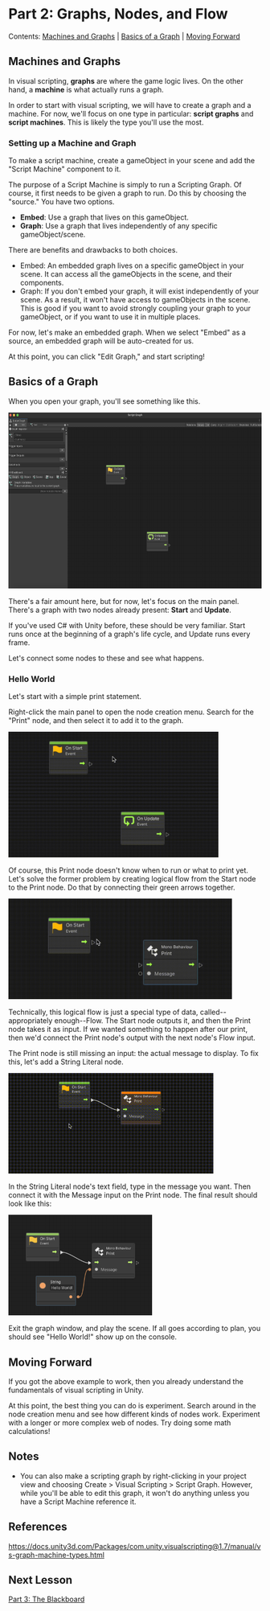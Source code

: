 # Part 2: Graphs, Nodes, and Flow

Contents: [Machines and Graphs](#machines-and-graphs) | [Basics of a Graph](#basics-of-a-graph) | [Moving Forward](#moving-forward)

## Machines and Graphs

In visual scripting, **graphs** are where the game logic lives. On the other hand, a **machine** is what actually runs a graph. 

In order to start with visual scripting, we will have to create a graph and a machine. For now, we'll focus on one type in particular: **script graphs** and **script machines**. This is likely the type you'll use the most.

### Setting up a Machine and Graph

To make a script machine, create a gameObject in your scene and add the "Script Machine" component to it. 

The purpose of a Script Machine is simply to run a Scripting Graph. Of course, it first needs to be given a graph to run. Do this by choosing the "source." You have two options.
- **Embed**: Use a graph that lives on this gameObject.
- **Graph**: Use a graph that lives independently of any specific gameObject/scene.

There are benefits and drawbacks to both choices.
- Embed: An embedded graph lives on a specific gameObject in your scene. It can access all the gameObjects in the scene, and their components.
- Graph: If you don't embed your graph, it will exist independently of your scene. As a result, it won't have access to gameObjects in the scene. This is good if you want to avoid strongly coupling your graph to your gameObject, or if you want to use it in multiple places.

For now, let's make an embedded graph. When we select "Embed" as a source, an embedded graph will be auto-created for us.

At this point, you can click "Edit Graph," and start scripting!

## Basics of a Graph

When you open your graph, you'll see something like this.

<img alt="img2-1.png" height="350" src="../Images/2/img1.png"/>

There's a fair amount  here, but for now, let's  focus on the main panel. There's a graph with two nodes already present: **Start** and **Update**.

If you've used C# with Unity before, these should be very familiar. Start runs once at the beginning of a graph's life cycle, and Update runs every frame.

Let's connect some nodes to these and see what happens.

### Hello World

Let's start with a simple print statement.

Right-click the main panel to open the node creation menu. Search for the "Print" node, and then select it to add it to the graph.

<img alt="img2-2.gif" height="250" src="../Images/2/img2.gif"/>

Of course, this Print node doesn't know when to run or what to print yet. Let's solve the former problem by creating logical flow from the Start node to the Print node. Do that by connecting their green arrows together.

<img alt="img2-4.gif" height="200" src="../Images/2/img4.gif"/>

Technically, this logical flow is just a special type of data, called--appropriately enough--Flow. The Start node outputs it, and then the Print node takes it as input. If we wanted something to happen after our print, then we'd connect the Print node's output with the next node's Flow input.

The Print node is still missing an input: the actual message to display. To fix this, let's add a String Literal node.

<img alt="img2-5.gif" height="200" src="../Images/2/img5.gif"/>

In the String Literal node's text field, type in the message you want. Then connect it with the Message input on the Print node. The final result should look like this:

<img alt="img2-6.png" height="200" src="../Images/2/img6.png"/>

Exit the graph window, and play the scene. If all goes according to plan, you should see "Hello World!" show up on the console.

## Moving Forward

If you got the above example to work, then you already understand the fundamentals of visual scripting in Unity.

At this point, the best thing you can do is experiment. Search around in the node creation menu and see how different kinds of nodes work. Experiment with a longer or more complex web of nodes. Try doing some math calculations!


## Notes
- You can also make a scripting graph by right-clicking in your project view and choosing Create > Visual Scripting > Script Graph. However, while you'll be able to edit this graph, it won't do anything unless you have a Script Machine reference it.

## References

https://docs.unity3d.com/Packages/com.unity.visualscripting@1.7/manual/vs-graph-machine-types.html

## Next Lesson

[Part 3: The Blackboard](3_TheBlackboard.md)